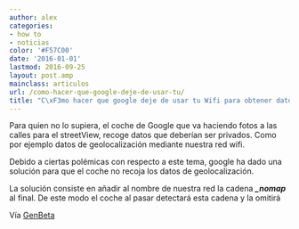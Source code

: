 ```yaml
---
author: alex
categories:
- how to
- noticias
color: '#F57C00'
date: '2016-01-01'
lastmod: 2016-09-25
layout: post.amp
mainclass: articulos
url: /como-hacer-que-google-deje-de-usar-tu/
title: "C\xF3mo hacer que google deje de usar tu Wifi para obtener datos de geolocalizaci\xF3n"
---
```


Para quien no lo supiera, el coche de Google que va haciendo fotos a las calles para el streetView, recoge datos que deberían ser privados. Como por ejemplo datos de geolocalización mediante nuestra red wifi.

Debido a ciertas polémicas con respecto a este tema, google ha dado una solución para que el coche no recoja los datos de geolocalización.

<!--more--><!--ad-->

La solución consiste en añadir al nombre de nuestra red la cadena ***_nomap*** al final. De este modo el coche al pasar detectará esta cadena y la omitirá

Vía <a target='_blank' href="http://www.genbeta.com/seguridad/quieres-que-google-deje-de-usar-tu-wifi-para-obtener-datos-de-geolocalizacion-solo-hay-que-cambiarle-el-nombre">GenBeta</a>
